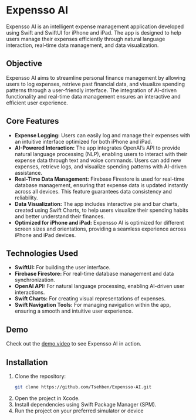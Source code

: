 # Expensso AI

Expensso AI is an intelligent expense management application developed using Swift and SwiftUI for iPhone and iPad. The app is designed to help users manage their expenses efficiently through natural language interaction, real-time data management, and data visualization.
<!-- ![Landing Page](Expensso%20AI/AIAssistant/Images/sender_img.jpg) -->

## Objective

Expensso AI aims to streamline personal finance management by allowing users to log expenses, retrieve past financial data, and visualize spending patterns through a user-friendly interface. The integration of AI-driven functionality and real-time data management ensures an interactive and efficient user experience.

## Core Features

- **Expense Logging:** Users can easily log and manage their expenses with an intuitive interface optimized for both iPhone and iPad.
- **AI-Powered Interaction:** The app integrates OpenAI’s API to provide natural language processing (NLP), enabling users to interact with their expense data through text and voice commands. Users can add new expenses, retrieve logs, and visualize spending patterns with AI-driven assistance.
- **Real-Time Data Management:** Firebase Firestore is used for real-time database management, ensuring that expense data is updated instantly across all devices. This feature guarantees data consistency and reliability.
- **Data Visualization:** The app includes interactive pie and bar charts, created using Swift Charts, to help users visualize their spending habits and better understand their finances.
- **Optimized for iPhone and iPad:** Expensso AI is optimized for different screen sizes and orientations, providing a seamless experience across iPhone and iPad devices.

## Technologies Used

- **SwiftUI:** For building the user interface.
- **Firebase Firestore:** For real-time database management and data synchronization.
- **OpenAI API:** For natural language processing, enabling AI-driven user interactions.
- **Swift Charts:** For creating visual representations of expenses.
- **Swift Navigation Tools:** For managing navigation within the app, ensuring a smooth and intuitive user experience.

## Demo

Check out the [demo video](#) to see Expensso AI in action.

## Installation

1. Clone the repository:
   ```bash
   git clone https://github.com/Tsehben/Expensso-AI.git
2. Open the project in Xcode.
3. Install dependencies using Swift Package Manager (SPM).
4. Run the project on your preferred simulator or device
